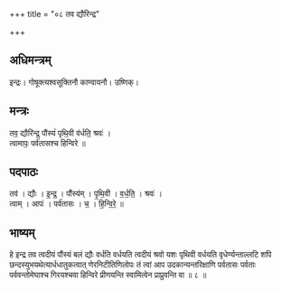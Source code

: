 +++
title = "०८ तव द्यौरिन्द्र"

+++
## अधिमन्त्रम्
इन्द्रः। गोषूक्त्यश्वसूक्तिनौ काण्वायनौ। उष्णिक्।

## मन्त्रः
तव॒ द्यौरि॑न्द्र॒ पौंस्यं॑ पृथि॒वी व॑र्धति॒ श्रवः॑ ।  
त्वामापः॒ पर्व॑तासश्च हिन्विरे ॥

## पदपाठः
तव॑ । द्यौः । इ॒न्द्र॒ । पौंस्य॑म् । पृ॒थि॒वी । व॒र्ध॒ति॒ । श्रवः॑ ।  
त्वाम् । आपः॑ । पर्व॑तासः । च॒ । हि॒न्वि॒रे॒ ॥

## भाष्यम्
हे इन्द्र तव त्वदीयं पौंस्यं बलं द्यौः वर्धति वर्धयति त्वदीयं श्रवो यशः पृथिवी वर्धयति वृधेर्ण्यन्ताल्लटि शपि छन्दस्युभयथेत्यार्धधातुकत्वात् णेरनिटीतिणिलोपः तं त्वां आप उदकान्यन्तरिक्षाणि पर्वतासः पर्वताः पर्ववन्तोमेघाश्च गिरयश्चवा हिन्विरे प्रीणयन्ति स्वामित्वेन प्राप्रुवन्ति वा ॥ ८ ॥
